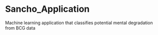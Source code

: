 # Sancho_Application
Machine learning application that classifies potential mental degradation from BCG data
